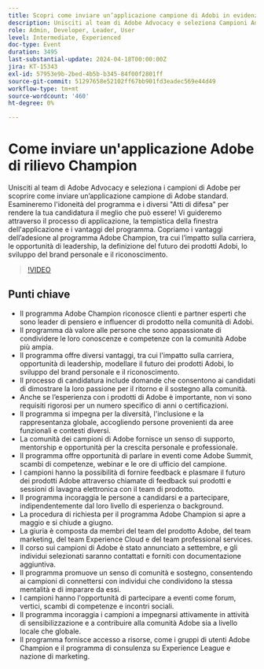 ```yaml
---
title: Scopri come inviare un’applicazione campione di Adobi in evidenza
description: Unisciti al team di Adobe Advocacy e seleziona Campioni Adobi per scoprire come inviare un’applicazione campione di Adobi in evidenza. Vi guideremo attraverso il processo di applicazione, la tempistica della finestra dell'applicazione e i vantaggi del programma.
role: Admin, Developer, Leader, User
level: Intermediate, Experienced
doc-type: Event
duration: 3495
last-substantial-update: 2024-04-18T00:00:00Z
jira: KT-15343
exl-id: 57953e9b-2bed-4b5b-b345-84f00f2801ff
source-git-commit: 51297658e52102ff67bb901fd3eadec569e44d49
workflow-type: tm+mt
source-wordcount: '460'
ht-degree: 0%

---
```


# Come inviare un&#39;applicazione Adobe di rilievo Champion

Unisciti al team di Adobe Advocacy e seleziona i campioni di Adobe per scoprire come inviare un’applicazione campione di Adobe standard. Esamineremo l&#39;idoneità del programma e i diversi &quot;Atti di difesa&quot; per rendere la tua candidatura il meglio che può essere! Vi guideremo attraverso il processo di applicazione, la tempistica della finestra dell&#39;applicazione e i vantaggi del programma. Copriamo i vantaggi dell’adesione al programma Adobe Champion, tra cui l’impatto sulla carriera, le opportunità di leadership, la definizione del futuro dei prodotti Adobi, lo sviluppo del brand personale e il riconoscimento.

>[!VIDEO](https://video.tv.adobe.com/v/3428431/?learn=on)

## Punti chiave

* Il programma Adobe Champion riconosce clienti e partner esperti che sono leader di pensiero e influencer di prodotto nella comunità di Adobi.
* Il programma dà valore alle persone che sono appassionate di condividere le loro conoscenze e competenze con la comunità Adobe più ampia. &#x200B;
* Il programma offre diversi vantaggi, tra cui l&#39;impatto sulla carriera, opportunità di leadership, modellare il futuro dei prodotti Adobi, lo sviluppo del brand personale e il riconoscimento.
* Il processo di candidatura include domande che consentono ai candidati di dimostrare la loro passione per il ritorno e il sostegno alla comunità.
* Anche se l’esperienza con i prodotti di Adobe è importante, non vi sono requisiti rigorosi per un numero specifico di anni o certificazioni.
* Il programma si impegna per la diversità, l&#39;inclusione e la rappresentanza globale, accogliendo persone provenienti da aree funzionali e contesti diversi.
* La comunità dei campioni di Adobe fornisce un senso di supporto, mentorship e opportunità per la crescita personale e professionale.
* Il programma offre opportunità di parlare in eventi come Adobe Summit, scambi di competenze, webinar e le ore di ufficio del campione.
* I campioni hanno la possibilità di fornire feedback e plasmare il futuro dei prodotti Adobe attraverso chiamate di feedback sui prodotti e sessioni di lavagna elettronica con il team di prodotto.
* Il programma incoraggia le persone a candidarsi e a partecipare, indipendentemente dal loro livello di esperienza o background.
* La procedura di richiesta per il programma Adobe Champion si apre a maggio e si chiude a giugno.
* La giuria è composta da membri del team del prodotto Adobe, del team marketing, del team Experience Cloud e del team professional services.
* Il corso sui campioni di Adobe è stato annunciato a settembre, e gli individui selezionati saranno contattati e forniti con documentazione aggiuntiva.
* Il programma promuove un senso di comunità e sostegno, consentendo ai campioni di connettersi con individui che condividono la stessa mentalità e di imparare da essi.
* I campioni hanno l&#39;opportunità di partecipare a eventi come forum, vertici, scambi di competenze e incontri sociali.
* Il programma incoraggia i campioni a impegnarsi attivamente in attività di sensibilizzazione e a contribuire alla comunità Adobe sia a livello locale che globale.
* Il programma fornisce accesso a risorse, come i gruppi di utenti Adobe Champion e il programma di consulenza su Experience League e nazione di marketing.
